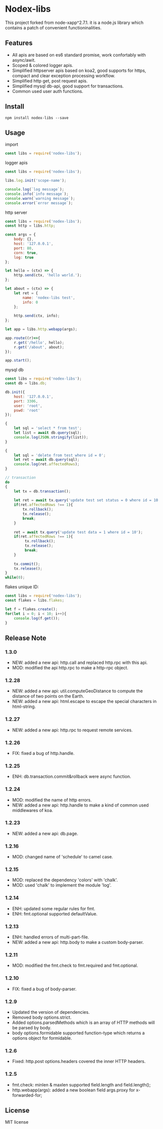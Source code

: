 # Nodex-libs

This project forked from node-xapp^2.7.1. it is a node.js library which contains a patch of convenient functioninalities.

## Features

* All apis are based on es6 standard promise, work confortably with async/awit.
* Scoped & colored logger apis.
* Simplified httpserver apis based on koa2, good supports for https, compact and clear exception processing workflow.
* Simplified http get, post request apis.
* Simplified mysql db-api, good support for transactions.
* Common used user auth functions.

## Install

```shell
npm install nodex-libs --save
```

## Usage

import

```js
const libs = require('nodex-libs');
```

logger apis

```js
const libs = require('nodex-libs');

libs.log.init('scope-name');

console.log(`log message`);
console.info(`info message`);
console.warn(`warning message`);
console.error(`error message`);
```

http server

```js
const libs = require('nodex-libs');
const http = libs.http;

const args = {
    body: {},
    host: '127.0.0.1',
    port: 80,
    corn: true,
    log: true
};

let hello = (ctx) => {
    http.send(ctx, 'hello world.');
};

let about = (ctx) => {
    let ret = {
        name: 'nodex-libs test',
        info: 0
    };
    
    http.send(ctx, info);
};

let app = libs.http.webapp(args);

app.route((r)=>{
    r.get('/hello', hello);
    r.get('/about', about);
});

app.start();

```

mysql db

```js
const libs = require('nodex-libs');
const db = libs.db;

db.init({
    host: '127.0.0.1',
    port: 3306,
    user: 'root',
    pswd: 'root'
});

{
    let sql = 'select * from test';
    let list = await db.query(sql);
    console.log(JSON.stringify(list));
}

{
    let sql = 'delete from test where id = 0';
    let ret = await db.query(sql);
    console.log(ret.affectedRows);
}

// transaction
do
{
    let tx = db.transaction();
    
    let ret = await tx.query('update test set status = 0 where id = 10';
    if(ret.affectedRows !== 1){
        tx.rollback();
        tx.release();
        break;
    }
    
    ret = await tx.query('update test data = 1 where id = 10');
    if(ret.affectedRows !== 1){
         tx.rollback();
         tx.release();
         break;
    }
    
    tx.commit();
    tx.release();
}
while(0);
```

flakes unique ID:

```js
const libs = require('nodex-libs');
const flakes = libs.flakes;

let f = flakes.create();
for(let i = 0; i < 10; i++){
    console.log(f.get());
}
```

## Release Note

### 1.3.0
* NEW: added a new api: http.call and replaced http.rpc with this api.
* MOD: modified the api http.rpc to make a http-rpc object.

### 1.2.28
* NEW: added a new api: util.computeGeoDistance to compute the distance of two points on the Earth.
* NEW: added a new api: html.escape to escape the special characters in html-string.

### 1.2.27
* NEW: added a new api: http.rpc to request remote services.

### 1.2.26
* FIX: fixed a bug of http.handle.

### 1.2.25
* ENH: db.transaction.commit&rollback were async function.

### 1.2.24
* MOD: modified the name of http errors.
* NEW: added a new api: http.handle to make a kind of common used middlewares of koa.

### 1.2.23
* NEW: added a new api: db.page.

### 1.2.16
* MOD: changed name of 'schedule' to camel case.

### 1.2.15
* MOD: replaced the dependency 'colors' with 'chalk'.
* MOD: used 'chalk' to implement the module 'log'.

### 1.2.14
* ENH: updated some regular rules for fmt.
* ENH: fmt.optional supported defaultValue.

### 1.2.13
* ENH: handled errors of multi-part-file.
* NEW: added a new api: http.body to make a custom body-parser.

### 1.2.11
* MOD: modified the fmt.check to fmt.required and fmt.optional.

### 1.2.10
* FIX: fixed a bug of body-parser.

### 1.2.9
* Updated the version of dependencies.
* Removed body options.strict.
* Added options.parsedMethods which is an array of HTTP methods will be parsed by body.
* body options.formidable supported function-type which returns a options object for formidable.

### 1.2.6
* Fixed: http.post options.headers covered the inner HTTP headers.

### 1.2.5
* fmt.check: minlen & maxlen supported field.length and field.length();
* http.webapp(args): added a new boolean field args.proxy for x-forwarded-for;

## License

MIT license
